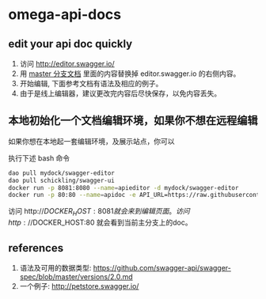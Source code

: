 # omega-api-docs

## edit your api doc quickly

1. 访问 http://editor.swagger.io/
2. 用 [master 分支文档](https://raw.githubusercontent.com/Dataman-Cloud/omega-api-docs/master/api-doc.yaml) 里面的内容替换掉 editor.swagger.io 的右侧内容。
3. 开始编辑, 下面参考文档有语法及相应的例子。
4. 由于是线上编辑器，建议更改完内容后尽快保存，以免内容丢失。

## 本地初始化一个文档编辑环境，如果你不想在远程编辑

如果你想在本地起一套编辑环境，及展示站点，你可以

执行下述 bash 命令

```bash
dao pull mydock/swagger-editor
dao pull schickling/swagger-ui
docker run -p 8081:8080 --name=apieditor -d mydock/swagger-editor
docker run -p 80:80 --name=apidoc -e API_URL=https://raw.githubusercontent.com/Dataman-Cloud/omega-api-docs/master/api-doc.json  -d schickling/swagger-ui
```

访问 http://$DOCKER_HOST:8081 就会来到编辑页面。
访问 http://$DOCKER_HOST:80 就会看到当前主分支上的doc。

## references

1. 语法及可用的数据类型: https://github.com/swagger-api/swagger-spec/blob/master/versions/2.0.md
2. 一个例子: http://petstore.swagger.io/
